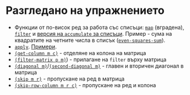 Разгледано на упражнението
==========================

- Функции от по-висок ред за работа със списъци: [`map`](http://www.schemers.org/Documents/Standards/R5RS/HTML/r5rs-Z-H-9.html#%_idx_558) (вградена), [`filter`](02filter.scm) и [версия на `accumulate` за списъци](03accumulate.scm). Пример - сума на квадратите на четните числа в списък ([`even-squares-sum`](04even-squares-sum.scm)). 
- [`apply`](http://www.schemers.org/Documents/Standards/R5RS/HTML/r5rs-Z-H-9.html#%_idx_556). [Примери](05apply-examples.scm).
- [`(get-column m c)`](06get-column.scm) - отделяне на колона на матрица
- [`(filter-matrix p m)`](07filter-matrix.scm)) - прилагане на `filter` върху матрица
- [`(diagonal m)`](08diagonal.scm)/[`(second-diagonal m)`](08diagonal.scm) - главен и вторичен диагонал в матрица
- [`(skip m r)`](09skip-row.scm) - пропускане на ред в матрица
- [`(skip-row-column m r c)`](10skip-row-column.scm) - пропускане на ред и колона
